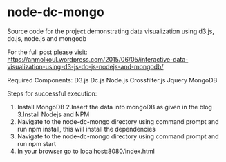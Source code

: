 # node-dc-mongo
Source code for the project demonstrating data visualization using d3.js, dc.js, node.js and mongodb

For the full post please visit: 
https://anmolkoul.wordpress.com/2015/06/05/interactive-data-visualization-using-d3-js-dc-js-nodejs-and-mongodb/

Required Components:
D3.js
Dc.js
Node.js
Crossfilter.js
Jquery
MongoDB

Steps for successful execution:
1. Install MongoDB
2.Insert the data into mongoDB as given in the blog
3.Install Nodejs and NPM
4. Navigate to the node-dc-mongo directory using command prompt and run npm install, this will install the dependencies
5. Navigate to the node-dc-mongo directory using command prompt and run npm start
6. In your browser go to localhost:8080/index.html
